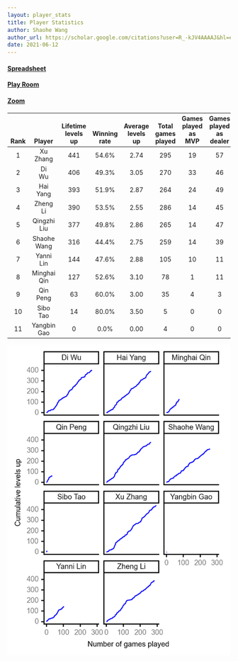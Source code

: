 ```yaml
---
layout: player_stats
title: Player Statistics
author: Shaohe Wang
author_url: https://scholar.google.com/citations?user=R_-kJV4AAAAJ&hl=en
date: 2021-06-12
---
```


#### [Spreadsheet](https://docs.google.com/spreadsheets/d/1So3PBr9gV3I0LzApZOgJlQew2QjM1wAiWhR50rAnHRg/edit#gid=2137801449)
#### [Play Room](https://playingcards.io/a3775q)
#### [Zoom](https://ucsf.zoom.us/j/91360570376?pwd=SmN6aFNPY3UzdEp3M0tmQ1ViUkdQUT09)

<div class="table-wrapper" markdown="block">

| <br><br><br>Rank | <br><br><br>Player | <br> Lifetime <br> levels <br> up | <br><br> Winning <br> rate | <br> Average <br> levels <br> up | <br> Total <br> games <br> played | Games <br> played <br> as <br> MVP | Games <br> played <br> as <br> dealer | N_games <br> short <br> staffed <br> as dealer | Winning <br> rate <br> as <br> dealer |
|:---:|:---:|:---:|:---:|:---:|:---:|:---:|:---:|:---:|:---:|
| 1 | Xu <br> Zhang | 441 | 54.6% | 2.74 | 295 | 19 | 57 | 2 | 47.4% |
| 2 | Di <br> Wu | 406 | 49.3% | 3.05 | 270 | 33 | 46 | 0 | 50.0% |
| 3 | Hai <br> Yang | 393 | 51.9% | 2.87 | 264 | 24 | 49 | 1 | 53.1% |
| 4 | Zheng <br> Li | 390 | 53.5% | 2.55 | 286 | 14 | 45 | 1 | 57.8% |
| 5 | Qingzhi <br> Liu | 377 | 49.8% | 2.86 | 265 | 14 | 47 | 4 | 46.8% |
| 6 | Shaohe <br> Wang | 316 | 44.4% | 2.75 | 259 | 14 | 39 | 2 | 43.6% |
| 7 | Yanni <br> Lin | 144 | 47.6% | 2.88 | 105 | 10 | 11 | 2 | 36.4% |
| 8 | Minghai <br> Qin | 127 | 52.6% | 3.10 | 78 | 1 | 11 | 1 | 72.7% |
| 9 | Qin <br> Peng | 63 | 60.0% | 3.00 | 35 | 4 | 3 | 0 | 66.7% |
| 10 | Sibo <br> Tao | 14 | 80.0% | 3.50 | 5 | 0 | 0 | 0 | 0.0% |
| 11 | Yangbin <br> Gao | 0 | 0.0% | 0.00 | 4 | 0 | 0 | 0 | 0.0% |

</div>

<img src="/assets/images/player_history_plot.png" alt="Plot of player level history" />
